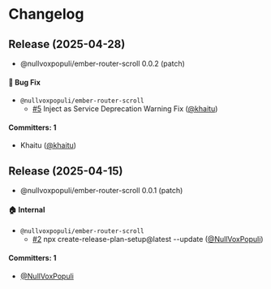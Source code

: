 # Changelog

## Release (2025-04-28)

* @nullvoxpopuli/ember-router-scroll 0.0.2 (patch)

#### :bug: Bug Fix
* `@nullvoxpopuli/ember-router-scroll`
  * [#5](https://github.com/NullVoxPopuli/ember-router-scroll/pull/5) Inject as Service Deprecation Warning Fix ([@khaitu](https://github.com/khaitu))

#### Committers: 1
- Khaitu ([@khaitu](https://github.com/khaitu))

## Release (2025-04-15)

* @nullvoxpopuli/ember-router-scroll 0.0.1 (patch)

#### :house: Internal
* `@nullvoxpopuli/ember-router-scroll`
  * [#2](https://github.com/NullVoxPopuli/ember-router-scroll/pull/2) npx create-release-plan-setup@latest --update ([@NullVoxPopuli](https://github.com/NullVoxPopuli))

#### Committers: 1
- [@NullVoxPopuli](https://github.com/NullVoxPopuli)
